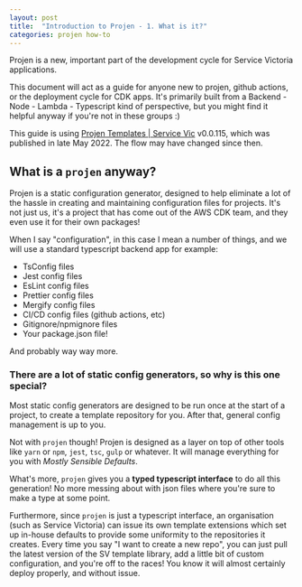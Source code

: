 ```yaml
---
layout: post
title:  "Introduction to Projen - 1. What is it?"
categories: projen how-to
---
```


Projen is a new, important part of the development cycle for Service Victoria applications.

This document will act as a guide for anyone new to projen, github actions, or the deployment cycle for CDK apps.
It's primarily built from a Backend - Node - Lambda - Typescript kind of perspective, but you might find it helpful anyway if you're not in these groups :)

This guide is using [Projen Templates | Service Vic](https://github.com/service-victoria/projen-templates) v0.0.115, which was published in late May 2022. The flow may have changed since then.

## What is a `projen` anyway?

Projen is a static configuration generator, designed to help eliminate a lot of the hassle in creating and maintaining configuration files for projects. It's not just us, it's a project that has come out of the AWS CDK team, and they even use it for their own packages!

When I say "configuration", in this case I mean a number of things, and we will use a standard typescript backend app for example:

- TsConfig files
- Jest config files
- EsLint config files
- Prettier config files
- Mergify config files
- CI/CD config files (github actions, etc)
- Gitignore/npmignore files
- Your package.json file!

And probably way way more.

### There are a lot of static config generators, so why is this one special?

Most static config generators are designed to be run once at the start of a project, to create a template repository for you. After that, general config management is up to you.

Not with `projen` though! Projen is designed as a layer on top of other tools like `yarn` or `npm`, `jest`, `tsc`, `gulp` or whatever. It will manage everything for you with *Mostly Sensible Defaults*.

What's more, `projen` gives you a **typed typescript interface** to do all this generation! No more messing about with json files where you're sure to make a type at some point.

Furthermore, since `projen` is just a typescript interface, an organisation (such as Service Victoria) can issue its own template extensions which set up in-house defaults to provide some uniformity to the repositories it creates. Every time you say "I want to create a new repo", you can just pull the latest version of the SV template library, add a little bit of custom configuration, and you're off to the races! You know it will almost certainly deploy properly, and without issue.